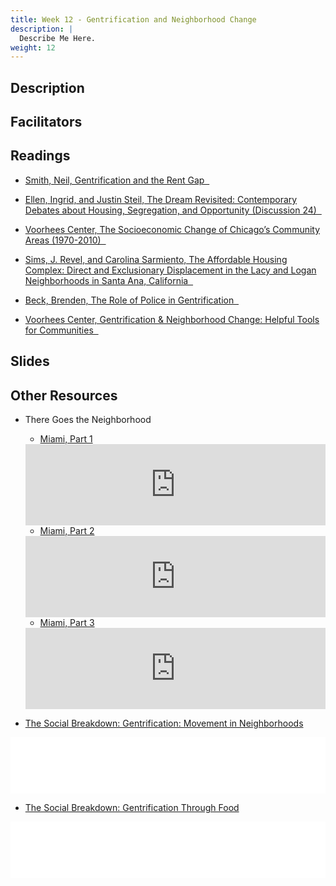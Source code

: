 ```yaml
---
title: Week 12 - Gentrification and Neighborhood Change
description: |
  Describe Me Here.
weight: 12
---
```

## Description
## Facilitators
## Readings

* [Smith, Neil, Gentrification and the Rent Gap &nbsp;<i class="fas fa-cloud-download-alt"></i>](https://uofi.box.com/s/f0tztbp74mstyit95m77kfjbb1ktgenc)

* [Ellen, Ingrid, and Justin Steil, The Dream Revisited: Contemporary Debates about Housing, Segregation, and Opportunity (Discussion 24) &nbsp;<i class="fas fa-cloud-download-alt"></i>](https://uofi.box.com/s/qwviz3jexqt08247qqw0jg40kswyleyt)

* [Voorhees Center, The Socioeconomic Change of Chicago’s Community Areas (1970-2010) &nbsp;<i class="fas fa-cloud-download-alt"></i>](https://uofi.box.com/s/vrhndm3hqfu1fxu72f19iy6r09xkk0n6)

* [Sims, J. Revel, and Carolina Sarmiento, The Affordable Housing Complex: Direct and Exclusionary Displacement in the Lacy and Logan Neighborhoods in Santa Ana, California &nbsp;<i class="fas fa-cloud-download-alt"></i>](https://uofi.box.com/s/r8298vbirr8eza4ueg1emidow3kcrlqm)

* [Beck, Brenden, The Role of Police in Gentrification &nbsp;<i class="fas fa-cloud-download-alt"></i>](https://uofi.box.com/s/uoi7f89ccudnpgtut9pvx9prq0t8retp)

* [Voorhees Center, Gentrification & Neighborhood Change: Helpful Tools for Communities &nbsp;<i class="fas fa-cloud-download-alt"></i>](https://uofi.box.com/s/qunriytu50xa42maz04625lu08kxz4zn)

## Slides
## Other Resources

* There Goes the Neighborhood

  - [Miami, Part 1](https://www.wnycstudios.org/podcasts/the-stakes/episodes/the-stakes-there-goes-neighborhood-miami-1)
  
  <iframe frameborder="0" scrolling="no" height="130" width="100%" src="https://www.wnyc.org/widgets/ondemand_player/the-stakes/#file=/audio/json/970126/&share=1"></iframe>
  
  - [Miami, Part 2](https://www.wnycstudios.org/podcasts/the-stakes/episodes/the-stakes-there-goes-neighborhood-miami-2)
  
  <iframe frameborder="0" scrolling="no" height="130" width="100%" src="https://www.wnyc.org/widgets/ondemand_player/the-stakes/#file=/audio/json/970127/&share=1"></iframe>
  
  - [Miami, Part 3](https://www.wnycstudios.org/podcasts/the-stakes/episodes/the-stakes-there-goes-neighborhood-miami-3)
  
  <iframe frameborder="0" scrolling="no" height="130" width="100%" src="https://www.wnyc.org/widgets/ondemand_player/the-stakes/#file=/audio/json/970128/&share=1"></iframe>

* [The Social Breakdown: Gentrification: Movement in Neighborhoods](https://www.thesocialbreakdown.com/2021/09/15/soc502-gentrification-movement-in-neighborhoods-guest-edition/)

<iframe title="Libsyn Player" style="border: none" src="//html5-player.libsyn.com/embed/episode/id/20445395/height/90/theme/custom/thumbnail/yes/direction/backward/render-playlist/no/custom-color/3aa988/" height="90" width="100%" scrolling="no"  allowfullscreen webkitallowfullscreen mozallowfullscreen oallowfullscreen msallowfullscreen></iframe>

* [The Social Breakdown: Gentrification Through Food](https://www.thesocialbreakdown.com/2020/11/11/soc408-gentrification-through-food/)

<iframe title="Libsyn Player" style="border: none" src="//html5-player.libsyn.com/embed/episode/id/16234130/height/90/theme/custom/thumbnail/yes/direction/backward/render-playlist/no/custom-color/3aa988/" height="90" width="100%" scrolling="no"  allowfullscreen webkitallowfullscreen mozallowfullscreen oallowfullscreen msallowfullscreen></iframe>
